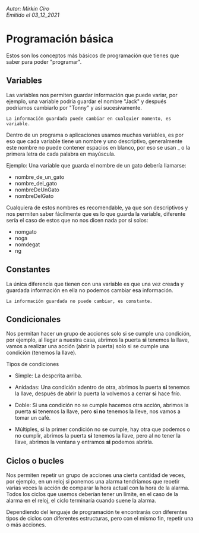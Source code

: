 *Autor: Mirkin Ciro* <br>
*Emitido el 03_12_2021*

# Programación básica

Estos son los conceptos más básicos de programación que tienes que saber para poder "programar".

## Variables

Las variables nos permiten guardar información que puede variar, por ejemplo, una variable podría guardar el nombre "Jack" y después podríamos cambiarlo por "Tonny" y así sucesivamente.

	La información guardada puede cambiar en cualquier momento, es variable.

Dentro de un programa o aplicaciones usamos muchas variables, es por eso que cada variable tiene un nombre y uno descriptivo, generalmente este nombre no puede contener espacios en blanco, por eso se usan _ o la primera letra de cada palabra en mayúscula. 

Ejemplo: Una variable que guarda el nombre de un gato debería llamarse:

* nombre_de_un_gato
* nombre_del_gato
* nombreDeUnGato 
* nombreDelGato

Cualquiera de estos nombres es recomendable, ya que son descriptivos y nos permiten saber fácilmente que es lo que guarda la variable, diferente sería el caso de estos que no nos dicen nada por si solos:

* nomgato
* noga
* nomdegat
* ng


## Constantes

La única diferencia que tienen con una variable es que una vez creada y guardada información en ella no podemos cambiar esa información.

	La información guardada no puede cambiar, es constante.

## Condicionales

Nos permitan hacer un grupo de acciones solo si se cumple una condición, por ejemplo, al llegar a nuestra casa, abrimos la puerta **si** tenemos la llave, vamos a realizar una acción (abrir la puerta) solo si se cumple una condición (tenemos la llave).

Tipos de condiciones

* Simple: La despcrita arriba.

* Anidadas: Una condición adentro de otra, abrimos la puerta **si** tenemos la llave, después de abrir la puerta la volvemos a cerrar **si** hace frío. 

* Doble: Si una 
condición no se cumple hacemos otra acción, abrimos la puerta **si** tenemos la llave, pero **si no** tenemos la lleve, nos vamos a tomar un café.

* Múltiples, si la primer condición no se cumple, hay otra que podemos o no cumplir, abrimos la puerta **si** tenemos la llave, pero al no tener la llave, abrimos la ventana y entramos **si** podemos abrirla.

## Ciclos o bucles 

Nos permiten repetir un grupo de acciones una cierta cantidad de veces, por ejemplo, en un reloj si ponemos una alarma tendríamos que reoetir varias veces la acción de comparar la hora actual con la hora de la alarma. Todos los ciclos que usemos deberían tener un límite, en el caso de la alarma en el reloj, el ciclo terminaría cuando suene la alarma. 

Dependiendo del lenguaje de programación te encontrarás con diferentes tipos de ciclos con diferentes estructuras, pero con el mismo fin, repetir una o más acciones.
